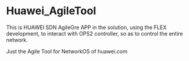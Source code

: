 Huawei_AgileTool
================



This is HUAWEI SDN AgileGre APP in the solution, using the FLEX development, to interact with OPS2 controller, so as to control the entire network. 


Just the Agile Tool for NetworkOS of huawei.com

